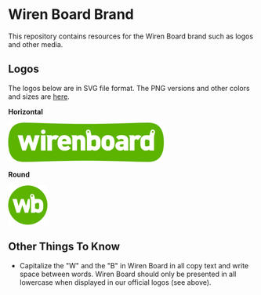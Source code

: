 # Wiren Board Brand

This repository contains resources for the Wiren Board brand such as logos and other media.

## Logos

The logos below are in SVG file format. The PNG versions and other colors and sizes are [here](/logos).

**Horizontal**

<img src="/logos/logo-horizontal.svg" alt="Wiren Board Logo Horizontal" height="80" />

**Round**

<img src="/logos/logo-round.svg" alt="Wiren Board Logo Round" height="80" />

## Other Things To Know

- Capitalize the "W" and the "B" in Wiren Board in all copy text and write space between words. Wiren Board should only be presented in all lowercase when displayed in our official logos (see above).
